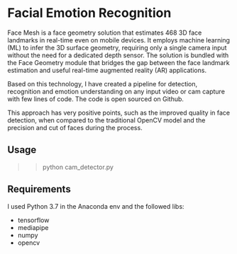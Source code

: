 # Facial Emotion Recognition

Face Mesh is a face geometry solution that estimates 468 3D face landmarks in real-time even on mobile devices. It employs machine learning (ML) to infer the 3D surface geometry, requiring only a single camera input without the need for a dedicated depth sensor. The solution is bundled with the Face Geometry module that bridges the gap between the face landmark estimation and useful real-time augmented reality (AR) applications.

Based on this technology, I have created a pipeline for detection, recognition and emotion understanding on any input video or cam capture with few lines of code. The code is open sourced on Github. 

This approach has very positive points, such as the improved quality in face detection, when compared to the traditional OpenCV model and the precision and cut of faces during the process.

## Usage

>> python cam_detector.py

## Requirements

I used Python 3.7 in the Anaconda env and the followed libs:

- tensorflow
- mediapipe
- numpy
- opencv
